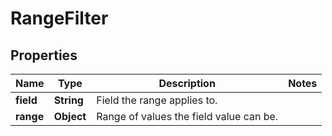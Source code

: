 

# RangeFilter


## Properties

| Name | Type | Description | Notes |
|------------ | ------------- | ------------- | -------------|
|**field** | **String** | Field the range applies to. |  |
|**range** | **Object** | Range of values the field value can be. |  |



